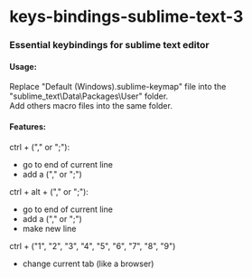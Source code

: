 # keys-bindings-sublime-text-3
### Essential keybindings for sublime text editor

#### Usage:
  
  Replace "Default (Windows).sublime-keymap" file into the "sublime_text\Data\Packages\User" folder.  
  Add others macro files into the same folder.

#### Features:

 ctrl + ("," or ";"):
  - go to end of current line
  - add a ("," or ";")

 ctrl + alt + ("," or ";"):
  - go to end of current line
  - add a ("," or ";")
  - make new line

  ctrl + ("1", "2", "3", "4", "5", "6", "7", "8", "9")
  - change current tab (like a browser)
